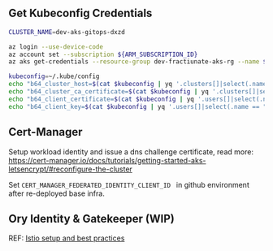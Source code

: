 ## Get Kubeconfig Credentials

```bash
CLUSTER_NAME=dev-aks-gitops-dxzd

az login --use-device-code
az account set --subscription ${ARM_SUBSCRIPTION_ID}
az aks get-credentials --resource-group dev-fractiunate-aks-rg --name ${CLUSTER_NAME} --overwrite-existing --admin

kubeconfig=~/.kube/config
echo "b64_cluster_host=$(cat $kubeconfig | yq '.clusters[]|select(.name == "dev-aks-gitops-dxzd").cluster.server' | base64 -w0)" > tmp/credentials
echo "b64_cluster_ca_certificate=$(cat $kubeconfig | yq '.clusters[]|select(.name == "dev-aks-gitops-dxzd").cluster.certificate-authority-data')" >> tmp/credentials
echo "b64_client_certificate=$(cat $kubeconfig | yq '.users[]|select(.name == "clusterAdmin_dev-fractiunate-aks-rg_dev-aks-gitops-dxzd").user.client-certificate-data')" >> tmp/credentials
echo "b64_client_key=$(cat $kubeconfig | yq '.users[]|select(.name == "clusterAdmin_dev-fractiunate-aks-rg_dev-aks-gitops-dxzd").user.client-key-data')" >> tmp/credentials
```


##  Cert-Manager

Setup workload identity and issue a dns challenge certificate, read more: https://cert-manager.io/docs/tutorials/getting-started-aks-letsencrypt/#reconfigure-the-cluster

Set `CERT_MANAGER_FEDERATED_IDENTITY_CLIENT_ID ` in github environment after re-deployed base infra.

## Ory Identity & Gatekeeper (WIP)

REF:  [Istio setup and best practices](https://github.com/ory/oathkeeper/issues/624)
